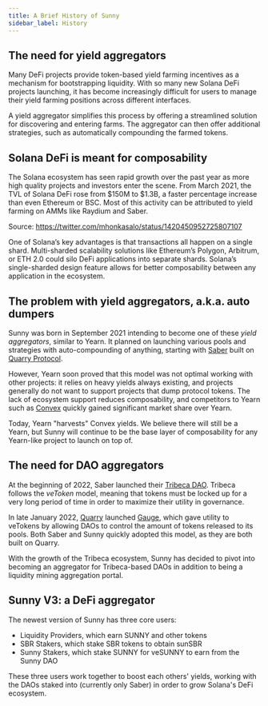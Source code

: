 ```yaml
---
title: A Brief History of Sunny
sidebar_label: History
---
```


## The need for yield aggregators

Many DeFi projects provide token-based yield farming incentives as a mechanism for bootstrapping liquidity. With so many new Solana DeFi projects launching, it has become increasingly difficult for users to manage their yield farming positions across different interfaces.

A yield aggregator simplifies this process by offering a streamlined solution for discovering and entering farms. The aggregator can then offer additional strategies, such as automatically compounding the farmed tokens.

## Solana DeFi is meant for composability

The Solana ecosystem has seen rapid growth over the past year as more high quality projects and investors enter the scene. From March 2021, the TVL of Solana DeFi rose from $150M to $1.3B, a faster percentage increase than even Ethereum or BSC. Most of this activity can be attributed to yield farming on AMMs like Raydium and Saber.

Source: https://twitter.com/mhonkasalo/status/1420450952725807107

One of Solana’s key advantages is that transactions all happen on a single shard. Multi-sharded scalability solutions like Ethereum’s Polygon, Arbitrum, or ETH 2.0 could silo DeFi applications into separate shards. Solana’s single-sharded design feature allows for better composability between any application in the ecosystem.

## The problem with yield aggregators, a.k.a. auto dumpers

Sunny was born in September 2021 intending to become one of these _yield aggregators_, similar to Yearn. It planned on launching various pools and strategies with auto-compounding of anything, starting with [Saber](https://saber.so) built on [Quarry Protocol](https://quarry.so).

However, Yearn soon proved that this model was not optimal working with other projects: it relies on heavy yields always existing, and projects generally do not want to support projects that dump protocol tokens. The lack of ecosystem support reduces composability, and competitors to Yearn such as [Convex](https://convex.finance) quickly gained significant market share over Yearn.

Today, Yearn "harvests" Convex yields. We believe there will still be a Yearn, but Sunny will continue to be the base layer of composability for any Yearn-like project to launch on top of.

## The need for DAO aggregators

At the beginning of 2022, Saber launched their [Tribeca DAO](https://tribeca.so/gov/sbr). Tribeca follows the _veToken_ model, meaning that tokens must be locked up for a very long period of time in order to maximize their utility in governance.

In late January 2022, [Quarry](https://quarry.so) launched [Gauge](https://github.com/QuarryProtocol/gauge), which gave utility to veTokens by allowing DAOs to control the amount of tokens released to its pools. Both Saber and Sunny quickly adopted this model, as they are both built on Quarry.

With the growth of the Tribeca ecosystem, Sunny has decided to pivot into becoming an aggregator for Tribeca-based DAOs in addition to being a liquidity mining aggregation portal.

## Sunny V3: a DeFi aggregator

The newest version of Sunny has three core users:

- Liquidity Providers, which earn SUNNY and other tokens
- SBR Stakers, which stake SBR tokens to obtain sunSBR
- Sunny Stakers, which stake SUNNY for veSUNNY to earn from the Sunny DAO

These three users work together to boost each others' yields, working with the DAOs staked into (currently only Saber) in order to grow Solana's DeFi ecosystem.
